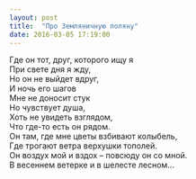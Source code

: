 ```yaml
---
layout: post
title:  "Про Земляничную поляну"
date: 2016-03-05 17:19:00
---
```


Где он тот, друг, которого ищу я<br/>
При свете дня я жду,<br/>
Но он не выйдет вдруг,<br/>
И ночь его шагов<br/>
Мне не доносит стук<br/>
Но чувствует душа,<br/>
Хоть не увидеть взглядом,<br/>
Что где-то есть он рядом.<br/>
Он там, где мне цветы взбивают колыбель,<br/>
Где трогают ветра верхушки тополей.<br/>
Он воздух мой и вздох – повсюду он со мной.<br/>
В весеннем ветерке и в шелесте лесном...<br/>
